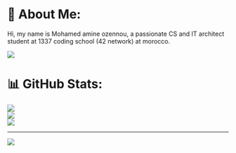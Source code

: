 # 💫 About Me:
Hi, my name is Mohamed amine ozennou, a passionate CS and IT architect student at 1337 coding school (42 network) at morocco.

![](https://komarev.com/ghpvc/?username=ozennou)
<!--[![mozennou's 42 stats](https://badge.mediaplus.ma/greenbinary/mozennou)](https://github.com/oakoudad/badge42)-->

# 📊 GitHub Stats:
![](https://github-readme-stats.vercel.app/api?username=ozennou&theme=react&hide_border=true&include_all_commits=false&count_private=false)<br/>
![](https://github-readme-streak-stats.herokuapp.com/?user=ozennou&theme=react&hide_border=true)<br/>
![](https://github-readme-stats.vercel.app/api/top-langs/?username=ozennou&theme=react&hide_border=true&include_all_commits=false&count_private=false&layout=compact)

---
[![](https://visitcount.itsvg.in/api?id=ozennou&icon=0&color=9)](https://visitcount.itsvg.in)

<!-- Proudly created with GPRM ( https://gprm.itsvg.in ) -->
